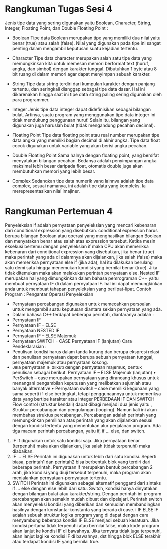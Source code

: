 # Rangkuman Tugas Sesi 4

Jenis tipe data yang sering digunakan yaitu Boolean, Character, String, Integer, Floating Point, dan Double Floating Point :
* Boolean
Tipe data Boolean merupakan tipe yang memiliki dua nilai yaitu benar (true) atau salah (false). Nilai yang digunakan pada tipe ini sangat penting dalam mengambil keputusan suatu kejadian tertentu.

* Character
Tipe data character merupakan salah satu tipe data yang memungkinkan kita untuk memesan memori berformat text (huruf, angka, dan simbol) dengan karakter tunggal. Dibutuhkan 1 byte atau 8 bit ruang di dalam memori agar dapat menyimpan sebuah karakter.
* String
Tipe data string terdiri dari kumpulan karakter dengan panjang tertentu, dan seringkali dianggap sebagai tipe data dasar. Hal ini dikarenakan hingga saat ini tipe data string paling sering digunakan oleh para programmer.
* Integer
Jenis tipe data integer dapat didefinisikan sebagai bilangan bulat. Artinya, suatu program yang menggunakan tipe data integer ini tidak mendukung penggunaan huruf. Selain itu, bilangan yang digunakan juga haruslah bulat (tidak mengandung pecahan decimal).
* Floating Point
Tipe data floating point atau real number merupakan tipe data angka yang memiliki bagian decimal di akhir angka. Tipe data float cocok digunakan untuk variable yang akan berisi angka pecahan.
* Double Floating Point
Sama halnya dengan floating point, yang bersifat menyatakan bilangan pecahan. Bedanya adalah penyimpangan angka maksimal lebih besar daripada float, otomatis double juga akan membutuhkan memori yang lebih besar.
* Complex
Sedangkan tipe data numerik yang lainnya adalah tipe data complex, sesuai namanya, ini adalah tipe data yang kompleks. Ia merepresentasikan nilai imajiner.

# Rangkuman Pertemuan 4

Penyeleksian if adalah pernyataan penyeleksian yang mencari kebenaran dari conditional
expression yang disebutkan. conditional expression harus berupa
bilangan Boolean atau operasi yang menghasilkan bilangan Boolean dan menyatakan benar
atau salah atas expression tersebut.
Ketika mesin eksekusi bertemu dengan penyeleksian if maka CPU akan memeriksa kebenaran
dari conditional expression yang disebutkan, jika benar (true) maka perintah yang ada di
dalamnya akan dijalankan, jika salah (false) maka akan memeriksa pernyataan else if (jika
ada), hal itu dilakukan berulang satu demi satu hingga menemukan kondisi yang bernilai benar
(true). Jika tidak ditemukan maka akan melakukan perintah pernyataan else. 
Nested IF merupakan hal yang dimungkinkan dalam bahasa pemrograman C++ yaitu membuat
pernyataan IF di dalam pernyataan IF. hal ini dapat memungkinkan anda untuk membuat
tahapan penyeleksian yang berlipat-lipat. Contoh Program :
Pengantar Operasi Penyeleksian 
* Pernyataan percabangan digunakan untuk memecahkan persoalan untuk mengambil suatu keputusan diantara sekian pernyataan yang ada. 
* Dalam bahasa C++ terdapat beberapa perintah, diantaranya adalah :
 * Pernyataan IF 
* Pernyataan IF – ELSE
 * Pernyataan NESTED IF 
* Pernyataan IF – ELSE Majemuk 
* Pernyataan SWITCH - CASE 
Pernyataan IF (lanjutan) 
Cara Pendeklarasian : 
* Penulisan kondisi harus dalam tanda kurung dan berupa ekspresi relasi dan penulisan pernyataan dapat berupa sebuah pernyataan tunggal, pernyataan majemuk atau pernyataan kosong.
* Jika pernyataan IF diikuti dengan pernyataan majemuk, bentuk penulisan sebagai berikut.
Pernyataan IF – ELSE Majemuk (lanjutan)
 • PerSwitch – case merupakan pernyataan yang dirancang khusus untuk menangani pengambilan keputusan yang melibatkan sejumlah atau banyak alternative 
• Pernyataan switch – case memiliki kegunaan yang sama seperti if-else bertingkat, tetapi penggunaannya untuk memeriksa data yang bertipe karakter atau integer
PERBEDAAN IF DAN SWITCH
Flow control (struktur kendali) dapat dibagi menjadi dua jenis yaitu , Struktur percabangan dan pengulangan (looping). Namun kali ini akan membahas struktus percabangan. Percabangan adalah perintah yang memungkinkan pemilihan atas perintah yang akan dijalankan sesuai dengan kondisi tertentu yang menentukan alur perjalanan program.
Ada tiga macam perintah percabangan, yaitu if, if … else, dan switch.
1. IF If digunakan untuk satu kondisi saja. Jika pernyataan benar (terpenuhi) maka akan dijalankan, jika salah (tidak terpenuhi) maka diabaikan. 
2. IF … ELSE Perintah ini digunakan untuk lebih dari satu kondisi. Seperti biasa, perintah1 dan perintah2 bisa berbentuk blok yang terdiri dari beberapa perintah. Pernyataan if merupakan bentuk percabangan 2 arah, jika kondisi yang diuji tersebut terpenuhi, maka program akan menjalankan pernyataan-pernyataan tertentu.
3. SWITCH Perintah ini digunakan sebagai alternatif pengganti dari sintaks if … else dengan else lebih dari satu. Switch, kondisi hanya dinyatakan dengan bilangan bulat atau karakter/string. Dengan perintah ini program percabangan akan semakin mudah dibuat dan dipelajari. Perintah switch akan menyeleksi kondisi yang diberikan dan kemudian membandingkan hasilnya dengan konstanta-konstanta yang berada di case.
i IF ELSE IF adalah sebuah struktur logika program yang di dapat dengan cara menyambung beberapa kondisi IF ELSE menjadi sebuah kesatuan. Jika kondisi pertama tidak terpenuhi atau bernilai false, maka kode program akan lanjut ke kondisi IF di bawahnya. Jika ternyata tidak juga terpenuhi, akan lanjut lagi ke kondisi IF di bawahnya, dst hingga blok ELSE terakhir atau terdapat kondisi IF yang bernilai true.

